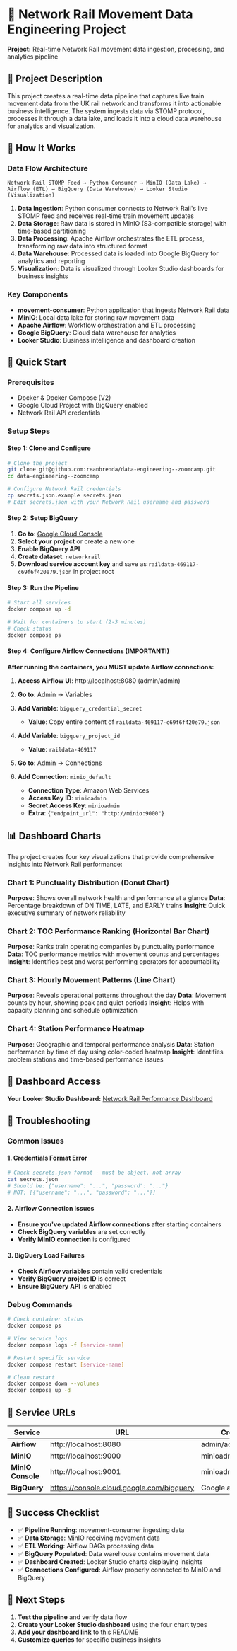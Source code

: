 # 🚂 Network Rail Movement Data Engineering Project


**Project:** Real-time Network Rail movement data ingestion, processing, and analytics pipeline

## 🌟 Project Description

This project creates a real-time data pipeline that captures live train movement data from the UK rail network and transforms it into actionable business intelligence. The system ingests data via STOMP protocol, processes it through a data lake, and loads it into a cloud data warehouse for analytics and visualization.

## 🔄 How It Works

### Data Flow Architecture
```
Network Rail STOMP Feed → Python Consumer → MinIO (Data Lake) → Airflow (ETL) → BigQuery (Data Warehouse) → Looker Studio (Visualization)
```

1. **Data Ingestion**: Python consumer connects to Network Rail's live STOMP feed and receives real-time train movement updates
2. **Data Storage**: Raw data is stored in MinIO (S3-compatible storage) with time-based partitioning
3. **Data Processing**: Apache Airflow orchestrates the ETL process, transforming raw data into structured format
4. **Data Warehouse**: Processed data is loaded into Google BigQuery for analytics and reporting
5. **Visualization**: Data is visualized through Looker Studio dashboards for business insights

### Key Components
- **movement-consumer**: Python application that ingests Network Rail data
- **MinIO**: Local data lake for storing raw movement data
- **Apache Airflow**: Workflow orchestration and ETL processing
- **Google BigQuery**: Cloud data warehouse for analytics
- **Looker Studio**: Business intelligence and dashboard creation

## 🚀 Quick Start

### Prerequisites
- Docker & Docker Compose (V2)
- Google Cloud Project with BigQuery enabled
- Network Rail API credentials

### Setup Steps

#### Step 1: Clone and Configure
```bash
# Clone the project
git clone git@github.com:reanbrenda/data-engineering--zoomcamp.git
cd data-engineering--zoomcamp

# Configure Network Rail credentials
cp secrets.json.example secrets.json
# Edit secrets.json with your Network Rail username and password
```

#### Step 2: Setup BigQuery
1. **Go to**: [Google Cloud Console](https://console.cloud.google.com/)
2. **Select your project** or create a new one
3. **Enable BigQuery API**
4. **Create dataset**: `networkrail`
5. **Download service account key** and save as `raildata-469117-c69f6f420e79.json` in project root

#### Step 3: Run the Pipeline
```bash
# Start all services
docker compose up -d

# Wait for containers to start (2-3 minutes)
# Check status
docker compose ps
```

#### Step 4: Configure Airflow Connections (IMPORTANT!)
**After running the containers, you MUST update Airflow connections:**

1. **Access Airflow UI**: http://localhost:8080 (admin/admin)
2. **Go to**: Admin → Variables
3. **Add Variable**: `bigquery_credential_secret`
   - **Value**: Copy entire content of `raildata-469117-c69f6f420e79.json`
4. **Add Variable**: `bigquery_project_id`
   - **Value**: `raildata-469117`

5. **Go to**: Admin → Connections
6. **Add Connection**: `minio_default`
   - **Connection Type**: Amazon Web Services
   - **Access Key ID**: `minioadmin`
   - **Secret Access Key**: `minioadmin`
   - **Extra**: `{"endpoint_url": "http://minio:9000"}`

## 📊 Dashboard Charts

The project creates four key visualizations that provide comprehensive insights into Network Rail performance:

### Chart 1: Punctuality Distribution (Donut Chart)
**Purpose**: Shows overall network health and performance at a glance
**Data**: Percentage breakdown of ON TIME, LATE, and EARLY trains
**Insight**: Quick executive summary of network reliability

### Chart 2: TOC Performance Ranking (Horizontal Bar Chart)
**Purpose**: Ranks train operating companies by punctuality performance
**Data**: TOC performance metrics with movement counts and percentages
**Insight**: Identifies best and worst performing operators for accountability

### Chart 3: Hourly Movement Patterns (Line Chart)
**Purpose**: Reveals operational patterns throughout the day
**Data**: Movement counts by hour, showing peak and quiet periods
**Insight**: Helps with capacity planning and schedule optimization

### Chart 4: Station Performance Heatmap
**Purpose**: Geographic and temporal performance analysis
**Data**: Station performance by time of day using color-coded heatmap
**Insight**: Identifies problem stations and time-based performance issues

## 🔗 Dashboard Access

**Your Looker Studio Dashboard:** [Network Rail Performance Dashboard](https://lookerstudio.google.com/reporting/19c0f282-2a1c-4f50-a7a2-7b44239d58d4)





## 🔧 Troubleshooting

### Common Issues

#### 1. Credentials Format Error
```bash
# Check secrets.json format - must be object, not array
cat secrets.json
# Should be: {"username": "...", "password": "..."}
# NOT: [{"username": "...", "password": "..."}]
```

#### 2. Airflow Connection Issues
- **Ensure you've updated Airflow connections** after starting containers
- **Check BigQuery variables** are set correctly
- **Verify MinIO connection** is configured

#### 3. BigQuery Load Failures
- **Check Airflow variables** contain valid credentials
- **Verify BigQuery project ID** is correct
- **Ensure BigQuery API** is enabled

### Debug Commands
```bash
# Check container status
docker compose ps

# View service logs
docker compose logs -f [service-name]

# Restart specific service
docker compose restart [service-name]

# Clean restart
docker compose down --volumes
docker compose up -d
```


## 🔗 Service URLs

| Service | URL | Credentials |
|---------|-----|-------------|
| **Airflow** | http://localhost:8080 | admin/admin |
| **MinIO** | http://localhost:9000 | minioadmin/minioadmin |
| **MinIO Console** | http://localhost:9001 | minioadmin/minioadmin |
| **BigQuery** | https://console.cloud.google.com/bigquery | Google account |

## 🎯 Success Checklist

- ✅ **Pipeline Running**: movement-consumer ingesting data
- ✅ **Data Storage**: MinIO receiving movement data
- ✅ **ETL Working**: Airflow DAGs processing data
- ✅ **BigQuery Populated**: Data warehouse contains movement data
- ✅ **Dashboard Created**: Looker Studio charts displaying insights
- ✅ **Connections Configured**: Airflow properly connected to MinIO and BigQuery

## 🚀 Next Steps

1. **Test the pipeline** and verify data flow
2. **Create your Looker Studio dashboard** using the four chart types
3. **Add your dashboard link** to this README
4. **Customize queries** for specific business insights


